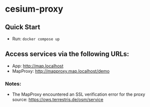 # cesium-proxy

## Quick Start
- Run: `docker compose up`

## Access services via the following URLs:
- App: http://map.localhost 
- MapProxy: http://mapproxy.map.localhost/demo

### Notes:
- The MapProxy encountered an SSL verification error for the proxy source: https://ows.terrestris.de/osm/service